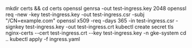 mkdir certs && cd certs
openssl genrsa -out test-ingress.key 2048
openssl req -new -key test-ingress.key -out test-ingress.csr -subj "/CN=example.com"
openssl x509 -req -days 365 -in test-ingress.csr -signkey test-ingress.key -out test-ingress.crt
kubectl create secret tls nginx-certs --cert test-ingress.crt --key test-ingress.key -n gke-system
cd ..
kubectl apply -f ingress.yaml

